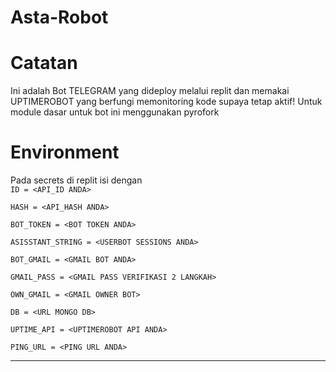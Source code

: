 # Asta-Robot


# Catatan
Ini adalah Bot TELEGRAM yang dideploy melalui replit dan memakai UPTIMEROBOT yang berfungi memonitoring kode supaya tetap aktif!
Untuk module dasar untuk bot ini menggunakan pyrofork  

# Environment  
Pada secrets di replit isi dengan  
``ID = <API_ID ANDA>``  
  
``HASH = <API_HASH ANDA>``  
  
``BOT_TOKEN = <BOT TOKEN ANDA>``  
  
``ASISSTANT_STRING = <USERBOT SESSIONS ANDA>``  
  
``BOT_GMAIL = <GMAIL BOT ANDA>``  
  
``GMAIL_PASS = <GMAIL PASS VERIFIKASI 2 LANGKAH>``  
  
``OWN_GMAIL = <GMAIL OWNER BOT>``  
  
``DB = <URL MONGO DB>``   
  
``UPTIME_API = <UPTIMEROBOT API ANDA>``  
  
``PING_URL = <PING URL ANDA>``  

-----------------------------------------------

